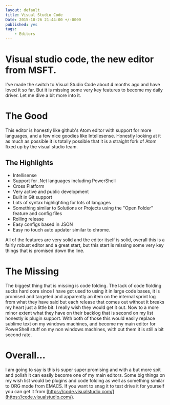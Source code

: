 ```yaml
---
layout: default
title: Visual Studio Code
Date: 2015-10-26 21:44:00 +/-0000
published: yes
tags: 
	- Editors
---
```


# Visual studio code, the new editor from MSFT.

I've made the switch to Visual Studio Code about 4 months ago and have loved it so far. But it is missing some very key features
to become my daily driver. Let me dive a bit more into it.

<!--more-->

# The Good

This editor is honestly like github's Atom editor with support for more languages, and a few nice goodies like Intellesense. 
Honestly looking at it as much as possible it is totally possible that it is a straight fork of Atom fixed up by the visual studio team.

## The Highlights

* Intellisense
* Support for .Net languages including PowerShell
* Cross Platform
* Very active and public development
* Built in Git support
* Lots of syntax highlighting for lots of langages
* Something similar to Solutions or Projects using the "Open Folder" feature and config files
* Rolling release
* Easy configs based in JSON
* Easy no touch auto updater similar to chrome.

All of the features are very solid and the editor itself is solid, overall this is a fairly robust editor and a great start, 
but this start is missing some very key things that is promised down the line.

# The Missing

The biggest thing that is missing is code folding. The lack of code flolding sucks hard core since I have got used to using it in large code bases, 
it is promised and targeted and apparently an item on the internal sprint log from what they have said but each release that comes out without it
breaks my heart just a little bit. I really wish they would get it out. Now to a more minor extent what they have on their backlog that is second on my list
honestly is plugin support. With both of those this would easily replace sublime text on my windows machines, and become my main editor for PowerShell stuff
on my non windows machines, with out them it is still a bit second rate.  

# Overall...

I am going to say is this is super super promising and with a but more spit and polish it can easily become one of my main editors.
Some big things on my wish list would be plugins and code folding as well as something similar to ORG mode from EMACS. If you want to snag it to test drive
it for yourself you can get it from [https://code.visualstudio.com/](https://code.visualstudio.com/).

